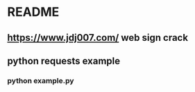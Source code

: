 # README

## https://www.jdj007.com/ web sign crack

## python requests example

### python example.py

